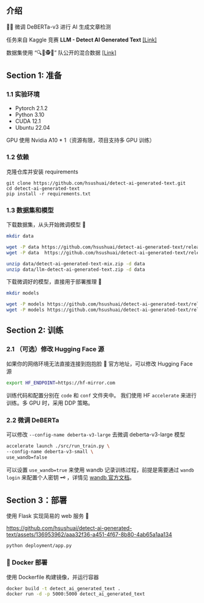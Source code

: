 ## 介绍

🕵️‍♂️ 微调 DeBERTa-v3 进行 AI 生成文章检测

任务来自 Kaggle 竞赛 **LLM - Detect AI Generated Text** [[Link]](https://www.kaggle.com/competitions/llm-detect-ai-generated-text)

数据集使用 “🔍📝🕵️🤖” 队公开的混合数据 [[Link]](https://www.kaggle.com/datasets/conjuring92/ai-bin7-mix-v1)

## Section 1: 准备

### 1.1 实验环境

- Pytorch 2.1.2
- Python 3.10
- CUDA 12.1
- Ubuntu 22.04

GPU 使用 Nvidia A10 * 1（资源有限，项目支持多 GPU 训练）

### 1.2 依赖

克隆仓库并安装 requirements

```
git clone https://github.com/hsushuai/detect-ai-generated-text.git
cd detect-ai-generated-text
pip install -r requirements.txt
```

### 1.3 数据集和模型

下载数据集，从头开始微调模型 🥊

```bash
mkdir data

wget -P data https://github.com/hsushuai/detect-ai-generated-text/releases/download/dataset/detect-ai-generated-text-mix.zip
wget -P data  https://github.com/hsushuai/detect-ai-generated-text/releases/download/dataset/llm-detect-ai-generated-text.zip

unzip data/detect-ai-generated-text-mix.zip -d data
unzip data/llm-detect-ai-generated-text.zip -d data
```

下载微调好的模型，直接用于部署推理 🚀

```bash
mkdir models

wget -P models https://github.com/hsushuai/detect-ai-generated-text/releases/download/models/finetuned-deberta-v3-small-best.pth.tar
wget -P models https://github.com/hsushuai/detect-ai-generated-text/releases/download/models/finetuned-deberta-v3-small-last.pth.tar
```

## Section 2: 训练

### 2.1 （可选）修改 Hugging Face 源

如果你的网络环境无法直接连接到抱抱脸 🫣 官方地址，可以修改 Hugging Face 源

```bash
export HF_ENDPOINT=https://hf-mirror.com
```

训练代码和配置分别在 `code` 和 `conf` 文件夹中。 我们使用 HF `accelerate` 来进行训练。多 GPU 时，采用 DDP 策略。


### 2.2 微调 DeBERTa

可以修改 `--config-name deberta-v3-large` 去微调 deberta-v3-large 模型

```bash
accelerate launch ./src/run_train.py \
--config-name deberta-v3-small \
use_wandb=false
```

可以设置 `use_wandb=true` 来使用 wandb 记录训练过程，前提是需要通过 `wandb login` 来配置个人密钥 🗝️ ，详情见 [wandb 官方文档](https://docs.wandb.ai/)。

## Section 3：部署

使用 Flask 实现简易的 web 服务 🤖

https://github.com/hsushuai/detect-ai-generated-text/assets/136953962/aaa32f36-a451-4f67-8b80-4ab65a1aa134

```bash
python deployment/app.py
```

### 🐳 Docker 部署

使用 Dockerfile 构建镜像，并运行容器

```bash
docker build -t detect_ai_generated_text .
docker run -d -p 5000:5000 detect_ai_generated_text
```
